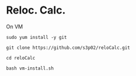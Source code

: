 # Reloc. Calc.

On VM

```sudo yum install -y git```

```git clone https://github.com/s3p02/reloCalc.git```

```cd reloCalc```

```bash vm-install.sh```
